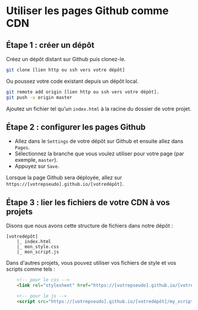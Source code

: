 # Utiliser les pages Github comme CDN

## Étape 1 : créer un dépôt

Créez un dépôt distant sur Github puis clonez-le.
```sh
git clone [lien http ou ssh vers votre dépôt]
```

Ou poussez votre code existant depuis un dépôt local.
```sh
git remote add origin [lien http ou ssh vers votre dépôt].
git push -u origin master
```

Ajoutez un fichier tel qu'un `index.html` à la racine du dossier de votre projet.

## Étape 2 : configurer les pages Github

- Allez dans le `Settings` de votre dépôt sur Github et ensuite allez dans `Pages`. 
- Sélectionnez la branche que vous voulez utiliser pour votre page (par exemple, `master`).
- Appuyez sur `Save`.

Lorsque la page Github sera déployée, allez sur `https://[votrepseudo].github.io/[votredépôt]`.

## Étape 3 : lier les fichiers de votre CDN à vos projets

Disons que nous avons cette structure de fichiers dans notre dépôt : 
```
[votredépôt]
    |_ index.html
    |_ mon_style.css
    |_ mon_script.js
```

Dans d'autres projets, vous pouvez utiliser vos fichiers de style et vos scripts comme tels :

```html
    <!-- pour le css -->
    <link rel="stylesheet" href="https://[votrepseudo].github.io/[votredépôt]/my_style.css">

    <!-- pour le js -->
    <script src="https://[votrepseudo].github.io/[votredépôt]/my_script.js"></script>
```
